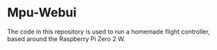 # Mpu-Webui
The code in this repository is used to run a homemade flight controller, based around the Raspberry Pi Zero 2 W.


